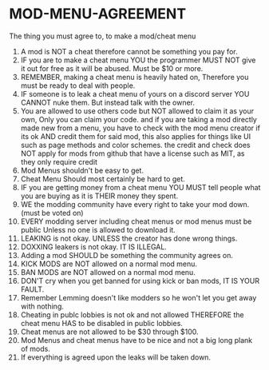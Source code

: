 # MOD-MENU-AGREEMENT
The thing you must agree to, to make a mod/cheat menu

1. A mod is NOT a cheat therefore cannot be something you pay for.
2. IF you are to make a cheat menu YOU the programmer MUST NOT give it out for free as it will be abused. Must be $10 or more.
3. REMEMBER, making a cheat menu is heavily hated on, Therefore you must be ready to deal with people.
4. IF someone is to leak a cheat menu of yours on a discord server YOU CANNOT nuke them. But instead talk with the owner.
5. You are allowed to use others code but NOT allowed to claim it as your own, Only you can claim your code. and if you are taking a mod directly made new from a menu, you have to check with the mod menu creator if its ok AND credit them for said mod, this also applies for things like UI such as page methods and color schemes. the credit and check does NOT apply for mods from github that have a license such as MIT, as they only require credit
6. Mod Menus shouldn't be easy to get.
7. Cheat Menu Should most certainly be hard to get.
8. IF you are getting money from a cheat menu YOU MUST tell people what you are buying as it is THEIR money they spent.
9. WE the modding community have every right to take your mod down. (must be voted on)
10. EVERY modding server including cheat menus or mod menus must be public Unless no one is allowed to download it.
11. LEAKING is not okay. UNLESS the creator has done wrong things.
12. DOXXING leakers is not okay. IT IS ILLEGAL.
13. Adding a mod SHOULD be something the community agrees on.
14. KICK MODS are NOT allowed on a normal mod menu.
15. BAN MODS are NOT allowed on a normal mod menu.
16. DON'T cry when you get banned for using kick or ban mods, IT IS YOUR FAULT.
17. Remember Lemming doesn't like modders so he won't let you get away with nothing.
18. Cheating in publc lobbies is not ok and not allowed THEREFORE the cheat menu HAS to be disabled in public lobbies.
19. Cheat menus are not allowed to be $30 through $100.
20. Mod Menus and cheat menus have to be nice and not a big long plank of mods.
21. If everything is agreed upon the leaks will be taken down.
